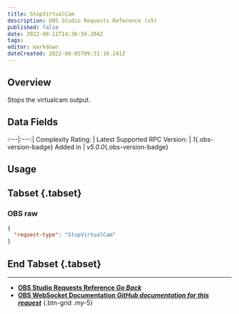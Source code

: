 ```yaml
---
title: StopVirtualCam
description: OBS Studio Requests Reference (v5)
published: false
date: 2022-08-11T14:36:50.204Z
tags: 
editor: markdown
dateCreated: 2022-08-05T09:31:16.241Z
---
```


## Overview
Stops the virtualcam output.

## Data Fields
:---|:---:|
Complexity Rating: | <span class="stars stars--1"></span>
Latest Supported RPC Version: | *1*{.obs-version-badge}
Added in | *v5.0.0*{.obs-version-badge}

## Usage
## Tabset {.tabset}
### OBS raw
```json
{
  "request-type": "StopVirtualCam"
}
```
## End Tabset {.tabset}

---

- [<i class="mdi mdi-chevron-left"></i>**OBS Studio Requests Reference *Go Back***](/en/Broadcasters/OBS/Requests)
- [<i class="mdi mdi-github"></i> **OBS WebSocket Documentation *GitHub documentation for this request***](https://github.com/obsproject/obs-websocket/blob/master/docs/generated/protocol.md#stopvirtualcam)
{.btn-grid .my-5}